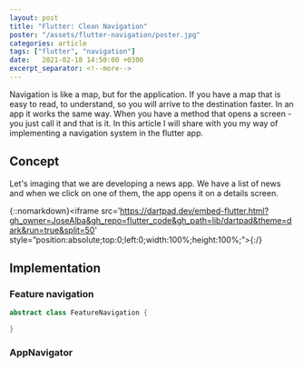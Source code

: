 ```yaml
---
layout: post
title: "Flutter: Clean Navigation"
poster: "/assets/flutter-navigation/poster.jpg"
categories: article
tags: ["flutter", "navigation"]
date:   2021-02-18 14:50:00 +0300
excerpt_separator: <!--more-->
---
```


Navigation is like a map, but for the application. If you have a map that is easy to read, to understand, so you will arrive to the destination faster. In an app it works the same way. When you have a method that opens a screen - you just call it and that is it. In this article I will share with you my way of implementing a navigation system in the flutter app.
<!--more-->

## Concept
Let's imaging that we are developing a news app. We have a list of news and when we click on one of them, the app opens it on a details screen.

{::nomarkdown}<iframe src=’https://dartpad.dev/embed-flutter.html?gh_owner=JoseAlba&gh_repo=flutter_code&gh_path=lib/dartpad&theme=dark&run=true&split=50' style=”position:absolute;top:0;left:0;width:100%;height:100%;”></iframe>{:/}

## Implementation

### Feature navigation

```dart
abstract class FeatureNavigation {

}
```

### AppNavigator
